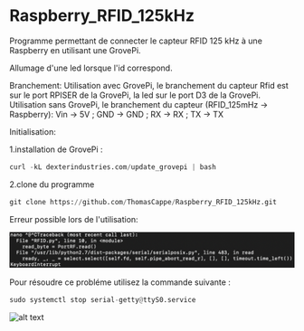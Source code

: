 # Raspberry_RFID_125kHz
Programme permettant de connecter le capteur RFID 125 kHz à une Raspberry en utilisant une GrovePi.  

Allumage d'une led lorsque l'id correspond.

Branchement:
Utilisation avec GrovePi, le branchement du capteur Rfid est sur le port RPISER de la GrovePi, la led sur le port D3 de la GrovePi.
Utilisation sans GrovePi, le branchement du capteur (RFID_125mHz -> Raspberry): Vin -> 5V ; GND -> GND ; RX -> RX ; TX -> TX


Initialisation:

1.installation de GrovePi : 
```python
curl -kL dexterindustries.com/update_grovepi | bash 
```
2.clone du programme 
```python
git clone https://github.com/ThomasCappe/Raspberry_RFID_125kHz.git
```

Erreur possible lors de l'utilisation:

![alt text](https://github.com/ThomasCappe/Raspberry_RFID_125kHz/blob/9f252e324406910a58d6b7846abd2699ed609ae1/image_error1.jpg?raw=true)

Pour résoudre ce probléme utilisez la commande suivante : 
```python
sudo systemctl stop serial-getty@ttyS0.service
```
![alt text](https://github.com/ThomasCappe/Raspberry_RFID_125kHz/blob/7744bbae006db7484f188b4d730c773c4ac9c4aa/Montage.jpg?raw=true)
